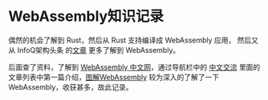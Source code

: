 # WebAssembly知识记录

偶然的机会了解到 Rust，然后从 Rust 支持编译成 WebAssembly 应用， 然后又从 InfoQ架构头条 的[文章][wasm] 更多了解到 WebAssembly。

后面查了资料，了解到 [WebAssembly 中文网][wasm-cn]，通过导航栏中的 [中文交流][中文交流] 里面的文章列表中第一篇介绍，[图解WebAssembly][图解WebAssembly] 较为深入的了解了一下 WebAssembly，收获甚多，故此记录。

[wasm]: https://mp.weixin.qq.com/s/uqUzI_IywPMPfIcWBnpmcg "云原生的下一步，或从WebAssembly在边缘取代Docker开始"
[wasm-cn]: http://webassembly.org.cn/ "WebAssembly 中文网"
[中文交流]: https://www.w3ctech.com/category/18 "中文交流"
[图解WebAssembly]: https://www.w3ctech.com/topic/2011 "图解 WASM"

